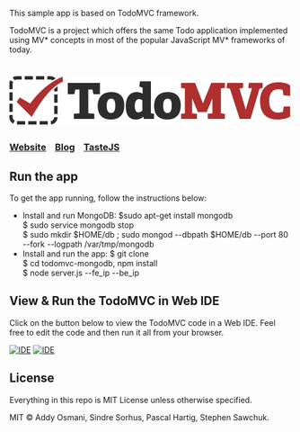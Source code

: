 This sample app is based on TodoMVC framework. 

TodoMVC is a project which offers the same Todo application implemented using MV* concepts in most of the popular JavaScript MV\* frameworks of today.

# ![TodoMVC](media/logo.png)
### [Website](http://todomvc.com)&nbsp;&nbsp;&nbsp;&nbsp;[Blog](http://blog.tastejs.com)&nbsp;&nbsp;&nbsp;&nbsp;[TasteJS](http://tastejs.com)

## Run the app

To get the app running, follow the instructions below:
- Install and run MongoDB:
	$sudo apt-get install mongodb <br/>
	$ sudo service mongodb stop <br/>
	$ sudo mkdir $HOME/db ; sudo mongod --dbpath $HOME/db --port 80 --fork --logpath /var/tmp/mongodb <br/>
- Install and run the app:
	$ git clone <git-repo-url> <br/>
	$ cd todomvc-mongodb, npm install <br/>
	$ node server.js --fe_ip <IP of machine running the app> --be_ip <IP of machine running mongodb> <br/>

## View & Run the TodoMVC in Web IDE

Click on the button below to view the TodoMVC code in a Web IDE. Feel free to edit the code and then run it all from your browser.

[![IDE](site-assets/editcloud9.png)](https://c9.io/open/git/?url=git://github.com/tastejs/todomvc.git)
[![IDE](https://codio-public.s3.amazonaws.com/sharing/demo-in-ide.png)](https://codio.com/p/create/?from_github=tastejs/todomvc)


## License

Everything in this repo is MIT License unless otherwise specified.

MIT © Addy Osmani, Sindre Sorhus, Pascal Hartig, Stephen Sawchuk.
